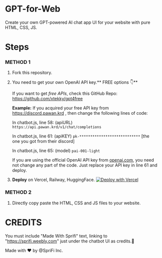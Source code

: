 # GPT-for-Web
Create your own GPT-powered AI chat app UI for your website with pure HTML, CSS, JS.

# Steps
### METHOD 1
1. Fork this repository.
2. You need to get your own OpenAI API key.** FREE options 👇**

	If you want to get *free APIs*, check this GitHub Repo: https://github.com/xtekky/gpt4free

	**Example:**
If you acquired your free API key from https://discord.pawan.krd , then change the following lines of code:

	In chatbot.js, line 58: (apiURL)` https://api.pawan.krd/v1/chat/completions`

	In chatbot.js, line 61: (apiKEY) `pk-****************************` [the one you got from their discord]

	In chatbot.js, line 65: (model) `pai-001-light`

	If you are using the official OpenAI API key from [openai.com](http://openai.com "openai.com"), you need not change any part of the code. Just replace your API key in line 61 and deploy.
4. **Deploy** on Vercel, Railway, HuggingFace.
   [![Deploy with Vercel](https://vercel.com/button)](https://vercel.com/new/clone?repository-url=https%3A%2F%2Fgithub.com%2FSpriFi%2FGPT-for-Web)

### METHOD 2
1. Directly copy paste the HTML, CSS and JS files to your website.

# CREDITS

You must include "Made With Sprifi" text, linking to "https://sprifi.weebly.com" just under the chatbot UI as credits.🙏

Made with ❤️ by @SpriFi Inc.
